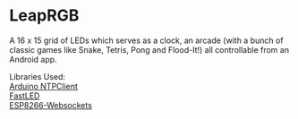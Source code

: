 # LeapRGB
A 16 x 15 grid of LEDs which serves as a clock, an arcade (with a bunch of classic games like Snake, Tetris, Pong and Flood-It!) all controllable from an Android app.

Libraries Used:
<br>
<a href="https://github.com/taranais/NTPClient">Arduino NTPClient</a>
<br>
<a href="https://github.com/FastLED/FastLED">FastLED</a>
<br>
<a href="https://github.com/morrissinger/ESP8266-Websocket">ESP8266-Websockets</a>

